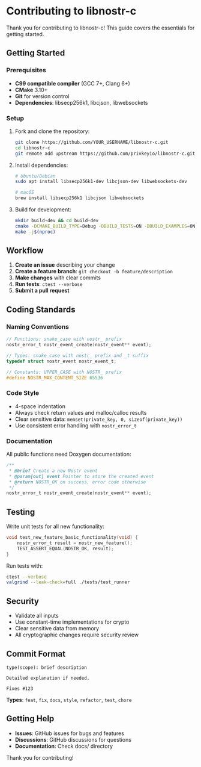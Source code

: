 # Contributing to libnostr-c

Thank you for contributing to libnostr-c! This guide covers the essentials for getting started.

## Getting Started

### Prerequisites
- **C99 compatible compiler** (GCC 7+, Clang 6+)
- **CMake** 3.10+
- **Git** for version control
- **Dependencies**: libsecp256k1, libcjson, libwebsockets

### Setup
1. Fork and clone the repository:
   ```bash
   git clone https://github.com/YOUR_USERNAME/libnostr-c.git
   cd libnostr-c
   git remote add upstream https://github.com/privkeyio/libnostr-c.git
   ```

2. Install dependencies:
   ```bash
   # Ubuntu/Debian
   sudo apt install libsecp256k1-dev libcjson-dev libwebsockets-dev
   
   # macOS
   brew install libsecp256k1 libcjson libwebsockets
   ```

3. Build for development:
   ```bash
   mkdir build-dev && cd build-dev
   cmake -DCMAKE_BUILD_TYPE=Debug -DBUILD_TESTS=ON -DBUILD_EXAMPLES=ON ..
   make -j$(nproc)
   ```

## Workflow

1. **Create an issue** describing your change
2. **Create a feature branch**: `git checkout -b feature/description`
3. **Make changes** with clear commits
4. **Run tests**: `ctest --verbose`
5. **Submit a pull request**

## Coding Standards

### Naming Conventions
```c
// Functions: snake_case with nostr_ prefix
nostr_error_t nostr_event_create(nostr_event** event);

// Types: snake_case with nostr_ prefix and _t suffix  
typedef struct nostr_event nostr_event_t;

// Constants: UPPER_CASE with NOSTR_ prefix
#define NOSTR_MAX_CONTENT_SIZE 65536
```

### Code Style
- 4-space indentation
- Always check return values and malloc/calloc results
- Clear sensitive data: `memset(private_key, 0, sizeof(private_key))`
- Use consistent error handling with `nostr_error_t`

### Documentation
All public functions need Doxygen documentation:
```c
/**
 * @brief Create a new Nostr event
 * @param[out] event Pointer to store the created event
 * @return NOSTR_OK on success, error code otherwise
 */
nostr_error_t nostr_event_create(nostr_event** event);
```

## Testing

Write unit tests for all new functionality:
```c
void test_new_feature_basic_functionality(void) {
    nostr_error_t result = nostr_new_feature();
    TEST_ASSERT_EQUAL(NOSTR_OK, result);
}
```

Run tests with:
```bash
ctest --verbose
valgrind --leak-check=full ./tests/test_runner
```

## Security

- Validate all inputs
- Use constant-time implementations for crypto
- Clear sensitive data from memory
- All cryptographic changes require security review

## Commit Format

```
type(scope): brief description

Detailed explanation if needed.

Fixes #123
```

**Types**: `feat`, `fix`, `docs`, `style`, `refactor`, `test`, `chore`

## Getting Help

- **Issues**: GitHub issues for bugs and features
- **Discussions**: GitHub discussions for questions
- **Documentation**: Check docs/ directory

Thank you for contributing!

